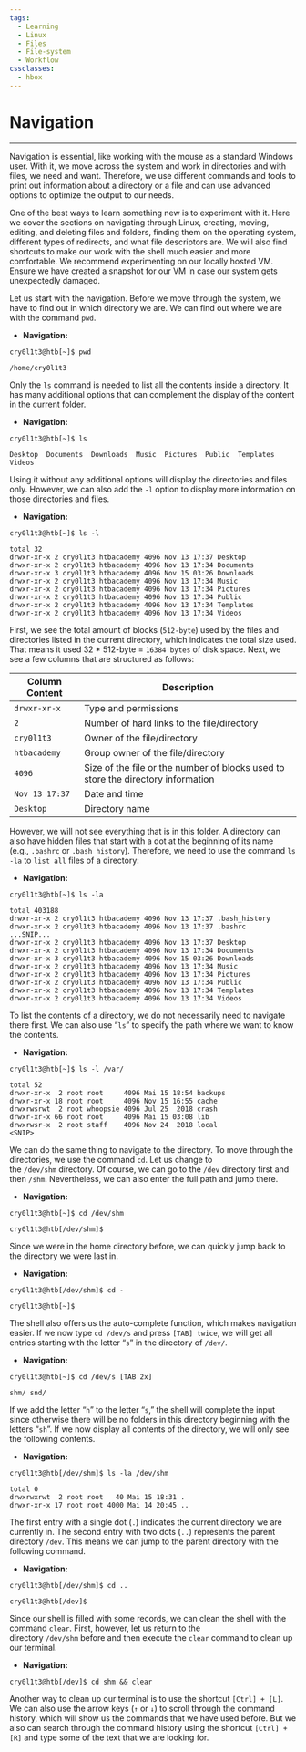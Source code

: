 ```yaml
---
tags:
  - Learning
  - Linux
  - Files
  - File-system
  - Workflow
cssclasses:
  - hbox
---
```

# Navigation
---
Navigation is essential, like working with the mouse as a standard Windows user. With it, we move across the system and work in directories and with files, we need and want. Therefore, we use different commands and tools to print out information about a directory or a file and can use advanced options to optimize the output to our needs.

One of the best ways to learn something new is to experiment with it. Here we cover the sections on navigating through Linux, creating, moving, editing, and deleting files and folders, finding them on the operating system, different types of redirects, and what file descriptors are. We will also find shortcuts to make our work with the shell much easier and more comfortable. We recommend experimenting on our locally hosted VM. Ensure we have created a snapshot for our VM in case our system gets unexpectedly damaged.

Let us start with the navigation. Before we move through the system, we have to find out in which directory we are. We can find out where we are with the command `pwd`.

- **Navigation:**
```shell-session
cry0l1t3@htb[~]$ pwd

/home/cry0l1t3
```

Only the `ls` command is needed to list all the contents inside a directory. It has many additional options that can complement the display of the content in the current folder.

- **Navigation:**
```shell-session
cry0l1t3@htb[~]$ ls

Desktop  Documents  Downloads  Music  Pictures  Public  Templates  Videos
```

Using it without any additional options will display the directories and files only. However, we can also add the `-l` option to display more information on those directories and files.

- **Navigation:**
```shell-session
cry0l1t3@htb[~]$ ls -l

total 32
drwxr-xr-x 2 cry0l1t3 htbacademy 4096 Nov 13 17:37 Desktop
drwxr-xr-x 2 cry0l1t3 htbacademy 4096 Nov 13 17:34 Documents
drwxr-xr-x 3 cry0l1t3 htbacademy 4096 Nov 15 03:26 Downloads
drwxr-xr-x 2 cry0l1t3 htbacademy 4096 Nov 13 17:34 Music
drwxr-xr-x 2 cry0l1t3 htbacademy 4096 Nov 13 17:34 Pictures
drwxr-xr-x 2 cry0l1t3 htbacademy 4096 Nov 13 17:34 Public
drwxr-xr-x 2 cry0l1t3 htbacademy 4096 Nov 13 17:34 Templates
drwxr-xr-x 2 cry0l1t3 htbacademy 4096 Nov 13 17:34 Videos
```

First, we see the total amount of blocks (`512-byte`) used by the files and directories listed in the current directory, which indicates the total size used. That means it used 32 * 512-byte = `16384 bytes` of disk space. Next, we see a few columns that are structured as follows:

| **Column Content** | **Description**                                                                  |
| ------------------ | -------------------------------------------------------------------------------- |
| `drwxr-xr-x`       | Type and permissions                                                             |
| `2`                | Number of hard links to the file/directory                                       |
| `cry0l1t3`         | Owner of the file/directory                                                      |
| `htbacademy`       | Group owner of the file/directory                                                |
| `4096`             | Size of the file or the number of blocks used to store the directory information |
| `Nov 13 17:37`     | Date and time                                                                    |
| `Desktop`          | Directory name                                                                   |

However, we will not see everything that is in this folder. A directory can also have hidden files that start with a dot at the beginning of its name (e.g., `.bashrc` or `.bash_history`). Therefore, we need to use the command `ls -la` to `list all` files of a directory:

- **Navigation:**
```shell-session
cry0l1t3@htb[~]$ ls -la

total 403188
drwxr-xr-x 2 cry0l1t3 htbacademy 4096 Nov 13 17:37 .bash_history
drwxr-xr-x 2 cry0l1t3 htbacademy 4096 Nov 13 17:37 .bashrc
...SNIP...
drwxr-xr-x 2 cry0l1t3 htbacademy 4096 Nov 13 17:37 Desktop
drwxr-xr-x 2 cry0l1t3 htbacademy 4096 Nov 13 17:34 Documents
drwxr-xr-x 3 cry0l1t3 htbacademy 4096 Nov 15 03:26 Downloads
drwxr-xr-x 2 cry0l1t3 htbacademy 4096 Nov 13 17:34 Music
drwxr-xr-x 2 cry0l1t3 htbacademy 4096 Nov 13 17:34 Pictures
drwxr-xr-x 2 cry0l1t3 htbacademy 4096 Nov 13 17:34 Public
drwxr-xr-x 2 cry0l1t3 htbacademy 4096 Nov 13 17:34 Templates
drwxr-xr-x 2 cry0l1t3 htbacademy 4096 Nov 13 17:34 Videos
```

To list the contents of a directory, we do not necessarily need to navigate there first. We can also use “`ls`” to specify the path where we want to know the contents.

- **Navigation:**
```shell-session
cry0l1t3@htb[~]$ ls -l /var/

total 52
drwxr-xr-x  2 root root     4096 Mai 15 18:54 backups
drwxr-xr-x 18 root root     4096 Nov 15 16:55 cache
drwxrwsrwt  2 root whoopsie 4096 Jul 25  2018 crash
drwxr-xr-x 66 root root     4096 Mai 15 03:08 lib
drwxrwsr-x  2 root staff    4096 Nov 24  2018 local
<SNIP>
```

We can do the same thing to navigate to the directory. To move through the directories, we use the command `cd`. Let us change to the `/dev/shm` directory. Of course, we can go to the `/dev` directory first and then `/shm`. Nevertheless, we can also enter the full path and jump there.

- **Navigation:**
```shell-session
cry0l1t3@htb[~]$ cd /dev/shm

cry0l1t3@htb[/dev/shm]$
```

Since we were in the home directory before, we can quickly jump back to the directory we were last in.

- **Navigation:**
```shell-session
cry0l1t3@htb[/dev/shm]$ cd -

cry0l1t3@htb[~]$
```

The shell also offers us the auto-complete function, which makes navigation easier. If we now type `cd /dev/s` and press `[TAB] twice`, we will get all entries starting with the letter “`s`” in the directory of `/dev/`.

- **Navigation:**
```shell-session
cry0l1t3@htb[~]$ cd /dev/s [TAB 2x]

shm/ snd/
```

If we add the letter “`h`” to the letter “`s`,” the shell will complete the input since otherwise there will be no folders in this directory beginning with the letters “`sh`”. If we now display all contents of the directory, we will only see the following contents.

- **Navigation:**
```shell-session
cry0l1t3@htb[/dev/shm]$ ls -la /dev/shm

total 0
drwxrwxrwt  2 root root   40 Mai 15 18:31 .
drwxr-xr-x 17 root root 4000 Mai 14 20:45 ..
```

The first entry with a single dot (`.`) indicates the current directory we are currently in. The second entry with two dots (`..`) represents the parent directory `/dev`. This means we can jump to the parent directory with the following command.

- **Navigation:**
```shell-session
cry0l1t3@htb[/dev/shm]$ cd ..

cry0l1t3@htb[/dev]$
```

Since our shell is filled with some records, we can clean the shell with the command `clear`. First, however, let us return to the directory `/dev/shm` before and then execute the `clear` command to clean up our terminal.

- **Navigation:**
```shell-session
cry0l1t3@htb[/dev]$ cd shm && clear
```

Another way to clean up our terminal is to use the shortcut `[Ctrl] + [L]`. We can also use the arrow keys (`↑` or `↓`) to scroll through the command history, which will show us the commands that we have used before. But we also can search through the command history using the shortcut `[Ctrl] + [R]` and type some of the text that we are looking for.
